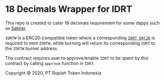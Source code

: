 # 18 Decimals Wrapper for IDRT #
This repo is created to cater 18 decimals requirement for some dapps such as [Sablier](https://www.sablier.finance/). 

`IDRTW` is a ERC20-compatible token where a corresponding [`IDRT ERC20`](https://etherscan.io/address/0x998ffe1e43facffb941dc337dd0468d52ba5b48a) is required to mint `IDRTW`, while burning will return its corresponding `IDRT` to the `IDRTW` burner address.

The contract requires user to approve/enable `IDRT` to be spent by this contract by calling `approve` function in `IDRT`.


Copyright © 2020, PT Rupiah Token Indonesia